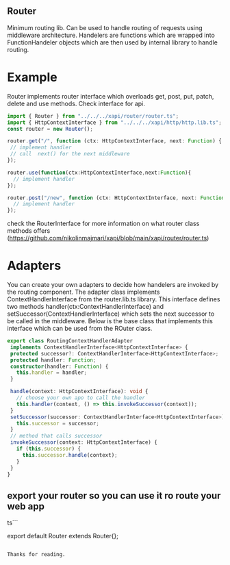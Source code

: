 
## Router

Minimum  routing lib. Can be used to handle routing of requests using middleware architecture. Handelers are functions which are wrapped into FunctionHandeler objects which are then used by internal library to handle routing. 

# Example
Router implements router interface which overloads get, post, put, patch, delete and use methods. Check interface for api. 
```ts
import { Router } from "../../../xapi/router/router.ts";
import { HttpContextInterface } from "../../../xapi/http/http.lib.ts";
const router = new Router();

router.get("/", function (ctx: HttpContextInterface, next: Function) {
 // implement handler
 // call  next() for the next middleware 
});

router.use(function(ctx:HttpContextInterface,next:Function){
  // implement handler
});

router.post("/new", function (ctx: HttpContextInterface, next: Function) {
  // implement handler 
});

```
check the RouterInterface for more information on what router class methods offers (https://github.com/nikolinmajmari/xapi/blob/main/xapi/router/router.ts)

# Adapters 
You can create your own adapters to decide how handelers are invoked by the routing component. The adapter class implements ContextHandlerInterface<HttpContextInterface>
  from the router.lib.ts library. This interface defines two methods handler(ctx:ContextHandlerInterface<HttpContextInterface>) and setSuccessor(ContextHandlerInterface<HttpContextInterface>) which sets the next successor to be called in the middleware. Below is the base class that implements this interface which can be used from the ROuter class. 
  
 ```ts
 export class RoutingContextHandlerAdapter
  implements ContextHandlerInterface<HttpContextInterface> {
  protected successor?: ContextHandlerInterface<HttpContextInterface>;
  protected handler: Function;
  constructor(handler: Function) {
    this.handler = handler;
  }

  handle(context: HttpContextInterface): void {
    // choose your own apo to call the handler 
    this.handler(context, () => this.invokeSuccessor(context));
  }
  setSuccessor(successor: ContextHandlerInterface<HttpContextInterface>): void {
    this.successor = successor;
  }
  // method that calls successor 
  invokeSuccessor(context: HttpContextInterface) {
    if (this.successor) {
      this.successor.handle(context);
    }
  }
} 
  ```

 ## export your router so you can use it ro route your web app 
 ts```
 
export default Router extends Router<RoutingContextHandlerAdapter>{};
 
 ```
 
Thanks for reading. 
 
 
